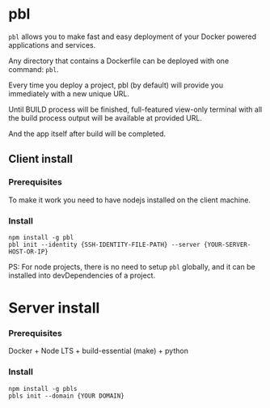 # pbl

`pbl` allows you to make fast and easy deployment of your Docker powered applications and services.

Any directory that contains a Dockerfile can be deployed with one command: `pbl`.

Every time you deploy a project, pbl (by default) will provide you immediately with a new unique URL.

Until BUILD process will be finished,
full-featured view-only terminal with all the build process output will be available at provided URL.

And the app itself after build will be completed.


## Client install

### Prerequisites

To make it work you need to have nodejs installed on the client machine.

### Install

```
npm install -g pbl
pbl init --identity {SSH-IDENTITY-FILE-PATH} --server {YOUR-SERVER-HOST-OR-IP}
```

PS: For node projects, there is no need to setup `pbl` globally,
and it can be installed into devDependencies of a project.

# Server install

### Prerequisites

Docker + Node LTS + build-essential (make) + python

### Install

```
npm install -g pbls
pbls init --domain {YOUR DOMAIN}
```
